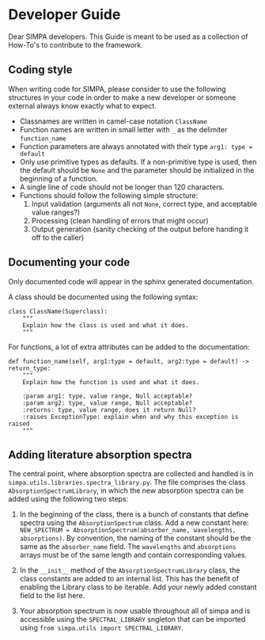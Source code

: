 # Developer Guide

Dear SIMPA developers.
This Guide is meant to be used as a collection of How-To's to contribute to the framework.

## Coding style

When writing code for SIMPA, please consider to use the following structures in your code in order to make a new
developer or someone external always know exactly what to expect.

- Classnames are written in camel-case notation `ClassName`
- Function names are written in small letter with `_` as the delimiter `function_name`
- Function parameters are always annotated with their type `arg1: type = default`
- Only use primitive types as defaults. If a non-primitive type is used, then the default should be `None` and
 the parameter should be initialized in the beginning of a function.
- A single line of code should not be longer than 120 characters.
- Functions should follow the following simple structure:
  1. Input validation (arguments all not `None`, correct type, and acceptable value ranges?)
  2. Processing (clean handling of errors that might occur)
  3. Output generation (sanity checking of the output before handing it off to the caller)

## Documenting your code
Only documented code will appear in the sphinx generated documentation.

A class should be documented using the following syntax:


    class ClassName(Superclass):
        """
        Explain how the class is used and what it does.
        """

For functions, a lot of extra attributes can be added to the documentation:


    def function_name(self, arg1:type = default, arg2:type = default) -> return_type:
        """
        Explain how the function is used and what it does.
        
        :param arg1: type, value range, Null acceptable?
        :param arg2: type, value range, Null acceptable?
        :returns: type, value range, does it return Null?
        :raises ExceptionType: explain when and why this exception is raised
        """

## Adding literature absorption spectra

 The central point, where absorption spectra are collected and handled is in 
 `simpa.utils.libraries.spectra_library.py`. The file comprises the class `AbsorptionSpectrumLibrary`, in which the
 new absorption spectra can be added using the following two steps:
 
 1. In the beginning of the class, there is a bunch of constants that define spectra using the `AbsorptionSpectrum`
 class. Add a new constant here: `NEW_SPECTRUM = AbsorptionSpectrum(absorber_name, wavelengths, absorptions)`. By
 convention, the naming of the constant should be the same as the `absorber_name` field. The `wavelengths` and
 `absorptions` arrays must be of the same length and contain corresponding values.
 
 2. In the `__init__` method of the `AbsorptionSpectrumLibrary` class, the class constants are added to an internal
 list. This has the benefit of enabling the Library class to be iterable. Add your newly added constant field to 
 the list here.
 
 3. Your absorption spectrum is now usable throughout all of simpa and is accessible using the `SPECTRAL_LIBRARY`
 sngleton that can be imported using `from simpa.utils import SPECTRAL_LIBRARY`. 